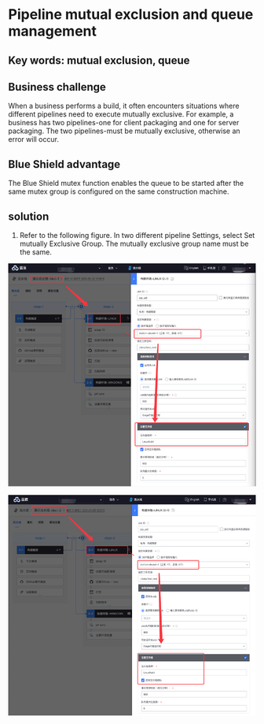 # Pipeline mutual exclusion and queue management

## Key words: mutual exclusion, queue

## Business challenge

When a business performs a build, it often encounters situations where different pipelines need to execute mutually exclusive. For example, a business has two pipelines-one for client packaging and one for server packaging. The two pipelines-must be mutually exclusive, otherwise an error will occur.

## Blue Shield advantage

The Blue Shield mutex function enables the queue to be started after the same mutex group is configured on the same construction machine.

## solution

1. Refer to the following figure. In two different pipeline Settings, select Set mutually Exclusive Group. The mutually exclusive group name must be the same.

![img](../../.gitbook/assets/scene-Pipeline-exclusion-queue-a.png)



![img](../../.gitbook/assets/scene-Pipeline-exclusion-queue-b.png)

